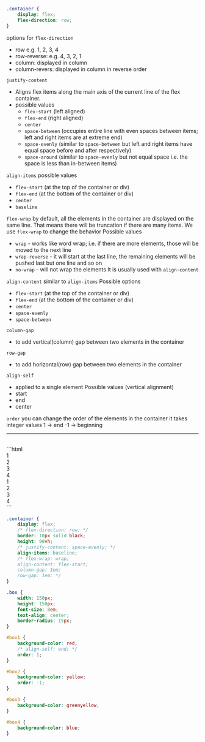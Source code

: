 
```css
.container {
    display: flex;
    flex-direction: row;
}
```

options for `flex-direction`
- row e.g. 1, 2, 3, 4
- row-reverse: e.g. 4, 3, 2, 1
- column: displayed in column
- column-revers: displayed in column in reverse order

`justify-content`
- Aligns flex items along the main axis of the current line of the flex container.
- possible values
	- `flex-start` (left aligned)
	- `flex-end` (right aligned)
	- `center`
	- `space-between` (occupies entire line with even spaces between items; left and right items are at extreme end)
	- `space-evenly` (similar to `space-between` but left and right items have equal space before and after respectively)
	- `space-around` (similar to `space-evenly` but not equal space i.e. the space is less than in-between items)

`align-items`
possible values
- `flex-start` (at the top of the container or div)
- `flex-end` (at the bottom of the container or div)
- `center` 
- `baseline` 

`flex-wrap`
by default, all the elements in the container are displayed on the same line. That means there will be truncation if there are many items.
We use `flex-wrap` to change the behavior
Possible values
- `wrap` - works like word wrap; i.e. if there are more elements, those will be moved to the next line
- `wrap-reverse` - it will start at the last line, the remaining elements will be pushed last but one line and so on
- `no-wrap` - will not wrap the elements
It is usually used with `align-content`

`align-content`
similar to `align-items`
Possible options
- `flex-start` (at the top of the container or div)
- `flex-end` (at the bottom of the container or div)
- `center` 
- `space-evenly`
- `space-between`

`column-gap`
- to add vertical(column) gap between two elements in the container 

`row-gap`
- to add horizontal(row) gap between two elements in the container

`align-self`
- applied to a single element
Possible values (vertical alignment)
- start 
- end
- center

`order`
you can change the order of the elements in the container
it takes integer values
1 -> end
-1 -> beginning


<hr>
<br>
```html
<body>
    <div class="container">
        <div class="box" id="box1"> 1 </div>
        <div class="box" id="box2"> 2 </div>
        <div class="box" id="box3"> 3 </div>
        <div class="box" id="box4"> 4 </div>
        <div class="box" id="box1"> 1 </div>
        <div class="box" id="box2"> 2 </div>
        <div class="box" id="box3"> 3 </div>
        <div class="box" id="box4"> 4 </div>
    </div>
</body>
```

```css
.container {
    display: flex;
    /* flex-direction: row; */
    border: 10px solid black;
    height: 90vh;
    /* justify-content: space-evenly; */
    align-items: baseline;
    /* flex-wrap: wrap;
    align-content: flex-start;
    column-gap: 1em;
    row-gap: 1em; */
}

.box {
    width: 150px;
    height: 150px;
    font-size: 8em;
    text-align: center;
    border-radius: 15px;
}

#box1 {
    background-color: red;
    /* align-self: end; */
    order: 1;
}

#box2 {
    background-color: yellow;
    order: -1;
}

#box3 {
    background-color: greenyellow;
}

#box4 {
    background-color: blue;
}
```